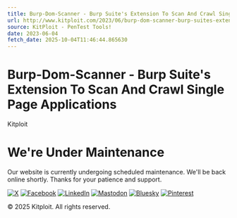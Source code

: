 ```yaml
---
title: Burp-Dom-Scanner - Burp Suite's Extension To Scan And Crawl Single Page Applications
url: http://www.kitploit.com/2023/06/burp-dom-scanner-burp-suites-extension.html
source: KitPloit - PenTest Tools!
date: 2023-06-04
fetch_date: 2025-10-04T11:46:44.865630
---
```


# Burp-Dom-Scanner - Burp Suite's Extension To Scan And Crawl Single Page Applications

Kitploit

# We're Under Maintenance

Our website is currently undergoing scheduled maintenance.
We'll be back online shortly. Thanks for your patience and support.

[![X](https://blogger.googleusercontent.com/img/b/R29vZ2xl/AVvXsEi4hiKdBF1bAezeXoX2vS7En07lo3LQjb58dCg5N2nbCGCG5oPcsZvmGHqg90Ghn6d-DdwKovfv5Mi-IZ8JjOYR2ByeMrt3PglUsyNS5sYi1GjtEjokHB2yvHf5aIyCqObIGsILP2Jsv79BllZUKKb8K2QvXUf6dIu-XAQet1CbP7AASsSh1Rp99lWzO0s/s128/twitter-x-logo-black-square-rounded-20852.png)](https://x.com/KitPloit "Follow X")
[![Facebook](https://blogger.googleusercontent.com/img/b/R29vZ2xl/AVvXsEjW2LsPisndtKFMNE1s3fJMCM9TiDdNQQbptvaxb1hkOauWxD9PvXXxVXbhBascplV4cp4MovDHsYe81999YzwMOWpMcKIpx7tzTkCCXq4A69gvWU-bTiceuMIHHC4VmXayqeqUE5Bx6k7uWyAHNwelWEBLD-bL-_bqr5EhPa2NA11C5j8_AVQBX1dTN04/s1600/facebook-square-blue-logo-15981.png)](https://www.facebook.com/Kitploit "Follow Facebook")
[![LinkedIn](https://blogger.googleusercontent.com/img/b/R29vZ2xl/AVvXsEjqlAcxf-ZE2YWvejku80jkBYg8GH-HavvG4JQLoxDz9VTj3rX7pD0h0N9s6kK5K-1flmRarWwP1-tGMwoQ6mL49xJDLKAXs5ku3uCcXJM_V3eWeXZ6kI6RgXUWznP-0YHSda8dV_F0ufRnDsHnlCQuOnyz_kYNM9JCbllVdH-uwRjwpvjBNUoqLnQDT9M/s128/linkedin-square-blue-logo-15978.png)](https://www.linkedin.com/company/kitploit "Follow LinkedIn")
[![Mastodon](https://blogger.googleusercontent.com/img/b/R29vZ2xl/AVvXsEjx7Dd4mRkN0Awb-8N19KT6aeW_Guu1App0XMtwWB8yHAFp7kaajYCzZ_GejmiNAQE1pzB4hzvq05kxR9GDCXngkVlYtotbD1LxNtXvH7ups9zTM9biVD2Vo_luafp428p5aPqs4BI5H0KiI3gqh4z81Yuufin2XiaaG1KasvbbH47W7UEyPscrs9g_j3U/s128/mastodon-purple--logo-mark-27212.png)](https://mastodon.social/%40kitploit "Follow Mastodon")
[![Bluesky](https://blogger.googleusercontent.com/img/b/R29vZ2xl/AVvXsEhbe4Y7cdOdZGlQxcv-pOZd8JIdlAvaHwn05MTdh3jVFXv0rCj9zwCHkoKs58qEXP_4C07Arcgl1G0NKf4VG0YYFUNJtyv7fTB8xgD8k9k1CDuzGYJk2RUwhLmMll7bQZAH3RnPUq3RS1NF_Bymg6HlBUnbsBnZk0XQq4sr4fx7PR7kw0a_DxLtoDDEE6w/s128/bluesky-blue-square-logo-24458(3).png)](https://bsky.app/profile/kitploitcom.bsky.social "Follow Bluesky")
[![Pinterest](https://blogger.googleusercontent.com/img/b/R29vZ2xl/AVvXsEjQaLmR_2kX85FNDEx7rF_aGJ45NXuqVnCJwxC2E7Hx06yCm7dDPfEBDLxG4WdBEg809r5NzO04Iyp1MAtNihZb5DeVMs4L5AnuvOK1xr-VEF-xaezC3HR7CIxRrF9UIarC2N1mD19lmI4IW2L3Oq3qhYJNhc7k1qYy-CpKriv7qj-kqxANcqanwdkppdQ/s128/pinterest-square-red-logo-15982.png)](https://www.pinterest.com/kitploit "Follow Pinterest")

© 2025 Kitploit. All rights reserved.